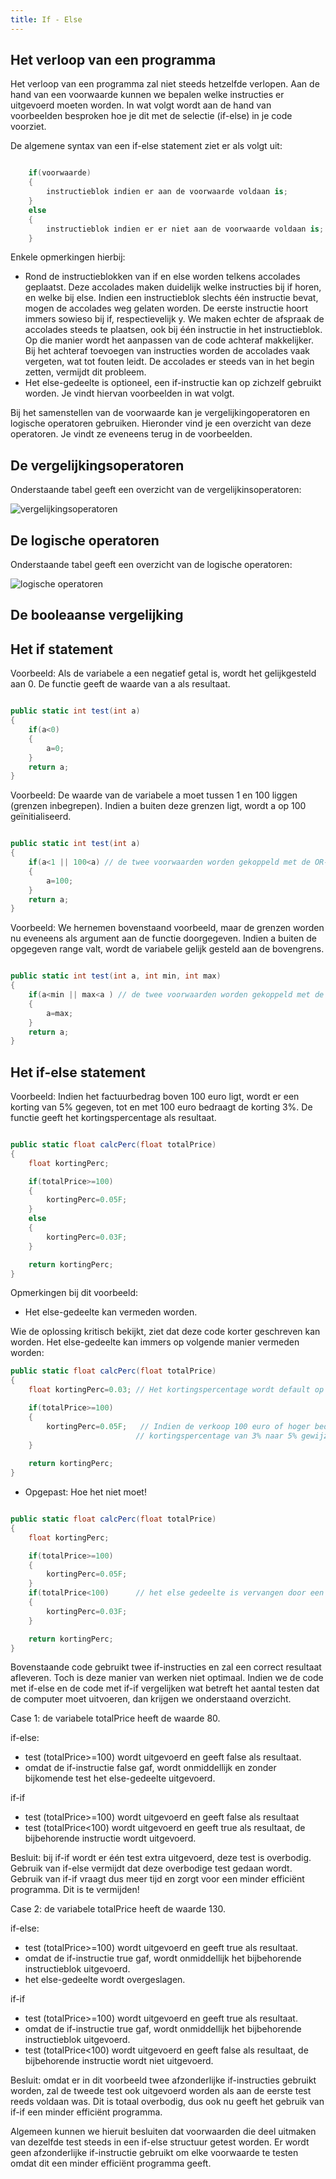 ```yaml
---
title: If - Else
---
```

## Het verloop van een programma

Het verloop van een programma zal niet steeds hetzelfde verlopen. Aan de hand van een voorwaarde kunnen we bepalen welke instructies er uitgevoerd moeten worden. In wat volgt wordt aan de hand van voorbeelden besproken hoe je dit met de selectie (if-else) in je code voorziet.

De algemene syntax van een if-else statement ziet er als volgt uit:

```csharp

    if(voorwaarde)
    {
        instructieblok indien er aan de voorwaarde voldaan is;
    }
    else
    {
        instructieblok indien er er niet aan de voorwaarde voldaan is;
    }
```

Enkele opmerkingen hierbij:

* Rond de instructieblokken van if en else worden telkens accolades geplaatst. Deze accolades maken duidelijk welke instructies bij if horen, en welke bij else. Indien een instructieblok slechts één instructie bevat, mogen de accolades weg gelaten worden. De eerste instructie hoort immers sowieso bij if, respectievelijk y. We maken echter de afspraak de accolades steeds te plaatsen, ook bij één instructie in het instructieblok. Op die manier wordt het aanpassen van de code achteraf makkelijker. Bij het achteraf toevoegen van instructies worden de accolades vaak vergeten, wat tot fouten leidt. De accolades er steeds van in het begin zetten, vermijdt dit probleem.
* Het else-gedeelte is optioneel, een if-instructie kan op zichzelf gebruikt worden. Je vindt hiervan voorbeelden in wat volgt.

Bij het samenstellen van de voorwaarde kan je vergelijkingoperatoren en logische operatoren gebruiken. Hieronder vind je een overzicht van deze operatoren. Je vindt ze eveneens terug in de voorbeelden.

## De vergelijkingsoperatoren

Onderstaande tabel geeft een overzicht van de vergelijkinsoperatoren:

![vergelijkingsoperatoren](/img/if_else/vergelijkingsoperatoren.png)

## De logische operatoren

Onderstaande tabel geeft een overzicht van de logische operatoren:

![logische operatoren](/img/if_else/logische_operatoren.png)

## De booleaanse vergelijking

## Het if statement

Voorbeeld: Als de variabele a een negatief getal is, wordt het gelijkgesteld aan 0. De functie geeft de waarde van a als resultaat.

```csharp

public static int test(int a)
{
    if(a<0)
    {
        a=0;
    }
    return a;
}

```
Voorbeeld: De waarde van de variabele a moet tussen 1 en 100 liggen (grenzen inbegrepen). Indien a buiten deze grenzen ligt, wordt a op 100 geïnitialiseerd.

```csharp

public static int test(int a)
{
    if(a<1 || 100<a) // de twee voorwaarden worden gekoppeld met de OR-operator (||)
    {
        a=100;
    }
    return a;
}

```

Voorbeeld: We hernemen bovenstaand voorbeeld, maar de grenzen worden nu eveneens als argument aan de functie doorgegeven. Indien a buiten de opgegeven range valt, wordt de variabele gelijk gesteld aan de bovengrens.

```csharp

public static int test(int a, int min, int max)
{
    if(a<min || max<a ) // de twee voorwaarden worden gekoppeld met de OR-operator (||)
    {
        a=max;
    }
    return a;
}

```

## Het if-else statement

Voorbeeld: Indien het factuurbedrag boven 100 euro ligt, wordt er een korting van 5% gegeven, tot en met 100 euro bedraagt de korting 3%. De functie geeft het kortingspercentage als resultaat.

```csharp

public static float calcPerc(float totalPrice)
{
    float kortingPerc;

    if(totalPrice>=100)
    {
        kortingPerc=0.05F;
    }
    else
    {
        kortingPerc=0.03F;
    }

    return kortingPerc;
}

```

Opmerkingen bij dit voorbeeld:

* Het else-gedeelte kan vermeden worden.

Wie de oplossing kritisch bekijkt, ziet dat deze code korter geschreven kan worden. Het else-gedeelte kan immers op volgende manier vermeden worden:

```csharp
public static float calcPerc(float totalPrice)
{
    float kortingPerc=0.03; // Het kortingspercentage wordt default op 3% gezet

    if(totalPrice>=100)
    {
        kortingPerc=0.05F;   // Indien de verkoop 100 euro of hoger bedraagt, wordt het 
                            // kortingspercentage van 3% naar 5% gewijzigd.
    }
    
    return kortingPerc;
}

```

* Opgepast: Hoe het niet moet!

```csharp

public static float calcPerc(float totalPrice)
{
    float kortingPerc;

    if(totalPrice>=100)
    {
        kortingPerc=0.05F;
    }
    if(totalPrice<100)      // het else gedeelte is vervangen door een if met bijbehorende test.
    {
        kortingPerc=0.03F;
    }

    return kortingPerc;
}

```

Bovenstaande code gebruikt twee if-instructies en zal een correct resultaat afleveren. Toch is deze manier van werken niet optimaal.
Indien we de code met if-else en de code met if-if vergelijken wat betreft het aantal testen dat de computer moet uitvoeren, dan krijgen we onderstaand overzicht. 

Case 1: de variabele totalPrice heeft de waarde 80.

if-else:
- test (totalPrice>=100) wordt uitgevoerd en geeft false als resultaat.
- omdat de if-instructie false gaf, wordt onmiddellijk en zonder bijkomende test het else-gedeelte uitgevoerd.

if-if
- test (totalPrice>=100) wordt uitgevoerd en geeft false als resultaat
- test (totalPrice<100) wordt uitgevoerd en geeft true als resultaat, de bijbehorende instructie wordt uitgevoerd.

Besluit: bij if-if wordt er één test extra uitgevoerd, deze test is overbodig. Gebruik van if-else vermijdt dat deze overbodige test gedaan wordt. Gebruik van if-if vraagt dus meer tijd en zorgt voor een minder efficiënt programma. Dit is te vermijden!

Case 2: de variabele totalPrice heeft de waarde 130.

if-else:

- test (totalPrice>=100) wordt uitgevoerd en geeft true als resultaat.
- omdat de if-instructie true gaf, wordt onmiddellijk het bijbehorende instructieblok uitgevoerd.
- het else-gedeelte wordt overgeslagen.

if-if

- test (totalPrice>=100) wordt uitgevoerd en geeft true als resultaat.
- omdat de if-instructie true gaf, wordt onmiddellijk het bijbehorende instructieblok uitgevoerd.
- test (totalPrice<100) wordt uitgevoerd en geeft false als resultaat, de bijbehorende instructie wordt niet uitgevoerd.

Besluit: omdat er in dit voorbeeld twee afzonderlijke if-instructies gebruikt worden, zal de tweede test ook uitgevoerd worden als aan de eerste test reeds voldaan was. Dit is totaal overbodig, dus ook nu geeft het gebruik van if-if een minder efficiënt programma. 

Algemeen kunnen we hieruit besluiten dat voorwaarden die deel uitmaken van dezelfde test steeds in een if-else structuur getest worden. Er wordt geen afzonderlijke if-instructie gebruikt om elke voorwaarde te testen omdat dit een minder efficiënt programma geeft.


